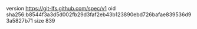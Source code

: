 version https://git-lfs.github.com/spec/v1
oid sha256:b8544f3a3d5d002fb29d3faf2eb43b123890ebd726bafae839536d93a5827b71
size 839
